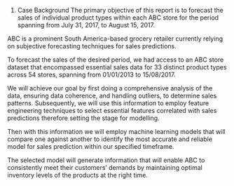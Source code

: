 1. Case Background
The primary objective of this report is to forecast the sales of individual product types within each ABC store for the period spanning from July 31, 2017, to August 15, 2017.

ABC is a prominent South America-based grocery retailer currently relying on subjective forecasting techniques for sales predictions.

To forecast the sales of the desired period, we had access to an ABC store dataset that encompassed essential sales data for 33 distinct product types across 54 stores, spanning from
01/01/2013 to 15/08/2017.

We will achieve our goal by first doing a comprehensive analysis of the data, ensuring data coherence, and handling outliers, to determine sales patterns. Subsequently, we will use this information to employ feature engineering techniques to select essential features
correlated with sales predictions therefore setting the stage for modelling.

Then with this information we will employ machine learning models that will compare one against another to identify the most accurate and reliable model for sales prediction within our specified timeframe. 

The selected model will generate information that will enable ABC to consistently meet their customers’ demands by maintaining optimal inventory levels of the products at the right time.
